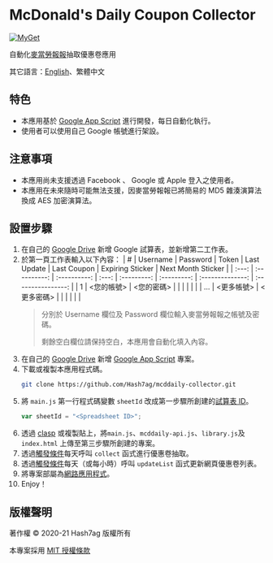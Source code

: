 # McDonald's Daily Coupon Collector
[![MyGet](https://img.shields.io/github/license/Hash7ag/mcddaily-collector)](https://github.com/Hash7ag/mcddaily-collector/blob/master/LICENSE)

自動化[麥當勞報報](https://www.mcdonalds.com.tw/tw/ch/promotion/news_mcddaily.html)抽取優惠卷應用

其它語言：[English](README.md)、繁體中文

## 特色
- 本應用基於 [Google App Script](https://www.google.com/script/start/) 進行開發，每日自動化執行。
- 使用者可以使用自己 Google 帳號進行架設。

## 注意事項
- 本應用尚未支援透過 Facebook 、 Google 或 Apple 登入之使用者。
- 本應用在未來隨時可能無法支援，因麥當勞報報已將簡易的 MD5 雜湊演算法換成 AES 加密演算法。

## 設置步驟
1. 在自己的 [Google Drive](http://drive.google.com/) 新增 Google 試算表，並新增第二工作表。
2. 於第一頁工作表輸入以下內容：
    |   #   |   Username   |   Password   | Token | Last Update | Last Coupon | Expiring Sticker | Next Month Sticker |
    | :---: | :----------: | :----------: | :---: | :---------: | :---------: | :--------------: | :----------------: |
    |   1   | \<您的帳號\> | \<您的密碼\> |       |             |             |                  |                    |
    |  ...  | \<更多帳號\> | \<更多密碼\> |       |             |             |                  |                    |
    > 分別於 Username 欄位及 Password 欄位輸入麥當勞報報之帳號及密碼。
    > 
    > 剩餘空白欄位請保持空白，本應用會自動化填入內容。
3. 在自己的 [Google Drive](http://drive.google.com/) 新增 [Google App Script](https://www.google.com/script/start/) 專案。
4. 下載或複製本應用程式碼。
    ```sh
    git clone https://github.com/Hash7ag/mcddaily-collector.git
    ```
5. 將 `main.js` 第一行程式碼變數 `sheetId` 改成第一步驟所創建的[試算表 ID](https://developers.google.com/sheets/api/guides/concepts#spreadsheet_id)。
    ```javascript
    var sheetId = "<Spreadsheet ID>";
    ```
6. 透過 [clasp](https://github.com/google/clasp) 或複製貼上，將`main.js`、`mcddaily-api.js`、`library.js`及`index.html` 上傳至第三步驟所創建的專案。
7. 透過[觸發條件](https://developers.google.com/apps-script/guides/triggers/installable#managing_triggers_manually)每天呼叫 `collect` 函式進行優惠卷抽取。
8. 透過[觸發條件](https://developers.google.com/apps-script/guides/triggers/installable#managing_triggers_manually)每天（或每小時）呼叫 `updateList` 函式更新網頁優惠卷列表。
9. 將專案部屬為[網路應用程式](https://developers.google.com/apps-script/guides/web#deploying_a_script_as_a_web_app)。
10. Enjoy！

## 版權聲明
著作權 © 2020-21 Hash7ag 版權所有

本專案採用 [MIT 授權條款](LICENSE)
